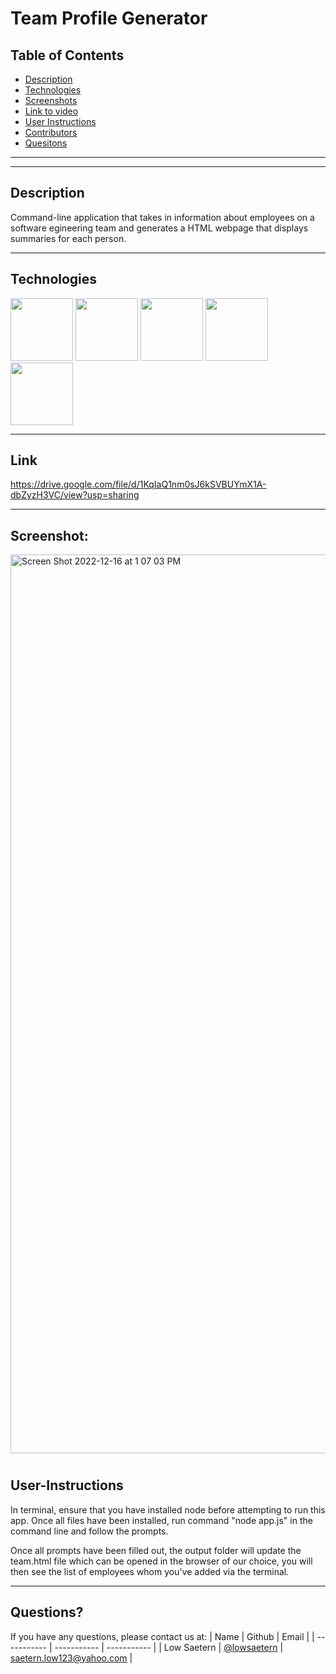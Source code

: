 # Team Profile Generator

## Table of Contents

- [Description](#Description)
- [Technologies](#Technologies)
- [Screenshots](#Screenshots)
- [Link to video](#link)
- [User Instructions](#User-Instructions)
- [Contributors](#Contributors)
- [Quesitons](#Questions)

---

---

## Description
Command-line application that takes in information about employees on a software egineering team and generates a HTML webpage that displays summaries for each person.


---

## Technologies

<p float="left">
<img src="https://www.logolynx.com/images/logolynx/s_1a/1a6dec46e15b0c11c178b4c7d1efd937.png" width="100" height="100">
<img src="https://www.logolynx.com/images/logolynx/s_3b/3b9d42a73e06ccac04deb9073e5235ba.png" width="100" height="100">
<img src="https://upload.wikimedia.org/wikipedia/commons/thumb/9/99/Unofficial_JavaScript_logo_2.svg/512px-Unofficial_JavaScript_logo_2.svg.png?20141107110902>" width="100" height="100">
<img src="https://www.tomsquest.com/img/posts/2018-10-02-better-npm-ing/npm_logo.png" width="100" height="100">
<img src="https://storage.googleapis.com/replit/images/1579830835753_8aa4238dfb925cfe870f56ec142a7ca7.png" width="100" height="100">

---
## Link
https://drive.google.com/file/d/1KqIaQ1nm0sJ6kSVBUYmX1A-dbZyzH3VC/view?usp=sharing

---

## Screenshot:
<img width="1438" alt="Screen Shot 2022-12-16 at 1 07 03 PM" src="https://user-images.githubusercontent.com/107945716/208181727-fada1894-08fc-477e-a528-c947506e8173.png">



#

## User-Instructions
In terminal, ensure that you have installed node before attempting to run this app.  Once all files have been installed, run command "node app.js" in the command line and follow the prompts.

Once all prompts have been filled out, the output folder will update the team.html file which can be opened in the browser of our choice, you will then see the list of employees whom you've added via the terminal.

---


## Questions?

If you have any questions, please contact us at:
| Name | Github | Email |
| ----------- | ----------- | ----------- |
| Low Saetern | [@lowsaetern](https://github.com/lowsaetern) | saetern.low123@yahoo.com |
